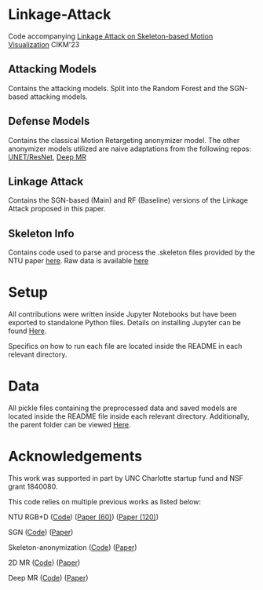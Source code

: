 # Linkage-Attack

Code accompanying [Linkage Attack on Skeleton-based Motion Visualization](https://dl.acm.org/doi/10.1145/3583780.3615263) CIKM'23

## Attacking Models

Contains the attacking models. Split into the Random Forest and the SGN-based attacking models.

## Defense Models

Contains the classical Motion Retargeting anonymizer model. The other anonymizer models utilized are naive adaptations from the following repos: [UNET/ResNet](https://github.com/ml-postech/Skeleton-anonymization), [Deep MR](https://github.com/ChrisWu1997/2D-Motion-Retargeting)

## Linkage Attack

Contains the SGN-based (Main) and RF (Baseline) versions of the Linkage Attack proposed in this paper.

## Skeleton Info

Contains code used to parse and process the .skeleton files provided by the NTU paper [here](https://rose1.ntu.edu.sg/dataset/actionRecognition/). Raw data is available [here](https://github.com/shahroudy/NTURGB-D)

# Setup

All contributions were written inside Jupyter Notebooks but have been exported to standalone Python files. Details on installing Jupyter can be found [Here](https://jupyter.org/install).

Specifics on how to run each file are located inside the README in each relevant directory.

# Data

All pickle files containing the preprocessed data and saved models are located inside the README file inside each relevant directory. Additionally, the parent folder can be viewed [Here](https://drive.google.com/drive/folders/1aO2MU_HQDbxHgdZy6HaMFS0REc7DXtKQ?usp=sharing).

# Acknowledgements

This work was supported in part by UNC Charlotte startup fund and NSF grant 1840080.

This code relies on multiple previous works as listed below:

NTU RGB+D ([Code](https://github.com/shahroudy/NTURGB-D)) ([Paper (60)](https://www.cv-foundation.org/openaccess/content_cvpr_2016/papers/Shahroudy_NTU_RGBD_A_CVPR_2016_paper.pdf)) ([Paper (120)](https://arxiv.org/pdf/1905.04757.pdf))

SGN ([Code](https://github.com/microsoft/SGN)) ([Paper](https://arxiv.org/pdf/1904.01189.pdf))

Skeleton-anonymization ([Code](https://github.com/ml-postech/Skeleton-anonymization)) ([Paper](https://arxiv.org/pdf/2111.15129.pdf))

2D MR ([Code](https://github.com/ChrisWu1997/2D-Motion-Retargeting)) ([Paper](https://arxiv.org/pdf/1905.01680.pdf))

Deep MR ([Code](https://github.com/DeepMotionEditing/deep-motion-editing)) ([Paper](https://arxiv.org/pdf/2005.05732.pdf))
